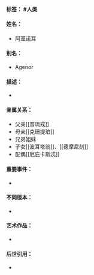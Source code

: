 #### 标签： #人类
#### 姓名：
- 阿革诺耳
#### 别名：
- Agenor
#### 描述：
- 
#### 亲属关系：
- 父亲[[普琉戎]]
- 母亲[[克珊提珀]]
- 兄弟姐妹
- 子女[[波耳塔翁]]、[[德摩尼刻]]
- 配偶[[厄庇卡斯忒]]
#### 重要事件：
- 
#### 不同版本：
- 
#### 艺术作品：
- 
#### 后世引用：
- 